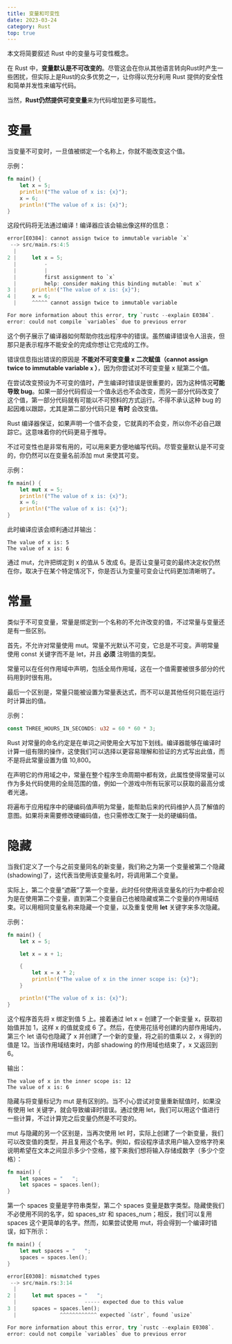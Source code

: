 ```yaml
---
title: 变量和可变性
date: 2023-03-24
category: Rust
top: true
---
```


本文将简要叙述 Rust 中的变量与可变性概念。

在 Rust 中，**变量默认是不可改变的**。尽管这会在你从其他语言转向Rust时产生一些困扰，但实际上是Rust的众多优势之一，让你得以充分利用 Rust 提供的安全性和简单并发性来编写代码。

当然，**Rust仍然提供可变变量**来为代码增加更多可能性。

<!--more-->

# 变量

当变量不可变时，一旦值被绑定一个名称上，你就不能改变这个值。

示例：

```rust
fn main() {
    let x = 5;
    println!("The value of x is: {x}");
    x = 6;
    println!("The value of x is: {x}");
}
```

这段代码将无法通过编译！编译器应该会输出像这样的信息：

```rust
error[E0384]: cannot assign twice to immutable variable `x`
 --> src/main.rs:4:5
  |
2 |     let x = 5;
  |         -
  |         |
  |         first assignment to `x`
  |         help: consider making this binding mutable: `mut x`
3 |     println!("The value of x is: {x}");
4 |     x = 6;
  |     ^^^^^ cannot assign twice to immutable variable

For more information about this error, try `rustc --explain E0384`.
error: could not compile `variables` due to previous error
```
这个例子展示了编译器如何帮助你找出程序中的错误。虽然编译错误令人沮丧，但那只是表示程序不能安全的完成你想让它完成的工作。

错误信息指出错误的原因是 **不能对不可变变量 x 二次赋值（cannot assign twice to immutable variable `x` ）**，因为你尝试对不可变变量 x 赋第二个值。

在尝试改变预设为不可变的值时，产生编译时错误是很重要的，因为这种情况**可能导致 bug**。如果一部分代码假设一个值永远也不会改变，而另一部分代码改变了这个值，第一部分代码就有可能以不可预料的方式运行。不得不承认这种 bug 的起因难以跟踪，尤其是第二部分代码只是 **有时** 会改变值。

Rust 编译器保证，如果声明一个值不会变，它就真的不会变，所以你不必自己跟踪它。这意味着你的代码更易于推导。

不过可变性也是非常有用的，可以用来更方便地编写代码。尽管变量默认是不可变的，你仍然可以在变量名前添加 mut 来使其可变。

示例：

```rust
fn main() {
    let mut x = 5;
    println!("The value of x is: {x}");
    x = 6;
    println!("The value of x is: {x}");
}
```

此时编译应该会顺利通过并输出：

```o
The value of x is: 5
The value of x is: 6
```

通过 mut，允许把绑定到 x 的值从 5 改成 6。是否让变量可变的最终决定权仍然在你，取决于在某个特定情况下，你是否认为变量可变会让代码更加清晰明了。

# 常量

类似于不可变变量，常量是绑定到一个名称的不允许改变的值，不过常量与变量还是有一些区别。

首先，不允许对常量使用 mut。常量不光默认不可变，它总是不可变。声明常量使用 const 关键字而不是 let，并且 **必须** 注明值的类型。

常量可以在任何作用域中声明，包括全局作用域，这在一个值需要被很多部分的代码用到时很有用。

最后一个区别是，常量只能被设置为常量表达式，而不可以是其他任何只能在运行时计算出的值。

示例：

```rust
const THREE_HOURS_IN_SECONDS: u32 = 60 * 60 * 3;
```

Rust 对常量的命名约定是在单词之间使用全大写加下划线。编译器能够在编译时计算一组有限的操作，这使我们可以选择以更容易理解和验证的方式写出此值，而不是将此常量设置为值 10,800。

在声明它的作用域之中，常量在整个程序生命周期中都有效，此属性使得常量可以作为多处代码使用的全局范围的值，例如一个游戏中所有玩家可以获取的最高分或者光速。

将遍布于应用程序中的硬编码值声明为常量，能帮助后来的代码维护人员了解值的意图。如果将来需要修改硬编码值，也只需修改汇聚于一处的硬编码值。

# 隐藏

当我们定义了一个与之前变量同名的新变量，我们称之为第一个变量被第二个隐藏\(shadowing)了，这代表当使用该变量名时，将调用第二个变量。

实际上，第二个变量“遮蔽”了第一个变量，此时任何使用该变量名的行为中都会视为是在使用第二个变量，直到第二个变量自己也被隐藏或第二个变量的作用域结束。可以用相同变量名称来隐藏一个变量，以及重复使用 **let** 关键字来多次隐藏。

示例：

```rust
fn main() {
    let x = 5;

    let x = x + 1;

    {
        let x = x * 2;
        println!("The value of x in the inner scope is: {x}");
    }

    println!("The value of x is: {x}");
}
```
这个程序首先将 x 绑定到值 5 上。接着通过 let x = 创建了一个新变量 
x，获取初始值并加 1，这样 x 的值就变成 6 了。然后，在使用花括号创建的内部作用域内，第三个 let 语句也隐藏了 x 并创建了一个新的变量，将之前的值乘以 2，x 得到的值是 12。当该作用域结束时，内部 shadowing 的作用域也结束了，x 又返回到 6。

输出：

```o
The value of x in the inner scope is: 12
The value of x is: 6
```

隐藏与将变量标记为 mut 是有区别的。当不小心尝试对变量重新赋值时，如果没有使用 let 关键字，就会导致编译时错误。通过使用 let，我们可以用这个值进行一些计算，不过计算完之后变量仍然是不可变的。

mut 与隐藏的另一个区别是，当再次使用 let 时，实际上创建了一个新变量，我们可以改变值的类型，并且复用这个名字。例如，假设程序请求用户输入空格字符来说明希望在文本之间显示多少个空格，接下来我们想将输入存储成数字（多少个空格）：

```rust
fn main() {
    let spaces = "   ";
    let spaces = spaces.len();
}
```

第一个 spaces 变量是字符串类型，第二个 spaces 变量是数字类型。隐藏使我们不必使用不同的名字，如 spaces_str 和 spaces_num；相反，我们可以复用 spaces 这个更简单的名字。然而，如果尝试使用 mut，将会得到一个编译时错误，如下所示：
```rust
fn main() {
    let mut spaces = "   ";
    spaces = spaces.len();
}
```

```rust
error[E0308]: mismatched types
 --> src/main.rs:3:14
  |
2 |     let mut spaces = "   ";
  |                      ----- expected due to this value
3 |     spaces = spaces.len();
  |              ^^^^^^^^^^^^ expected `&str`, found `usize`

For more information about this error, try `rustc --explain E0308`.
error: could not compile `variables` due to previous error
```